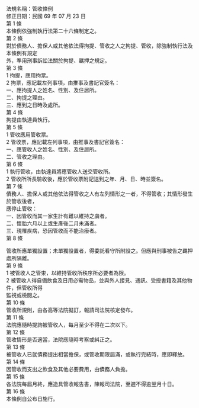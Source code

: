 法規名稱：管收條例  
修正日期：民國 69 年 07 月 23 日  
第 1 條  
本條例依強制執行法第二十六條制定之。  
第 2 條  
對於債務人、擔保人或其他依法得拘提、管收之人之拘提、管收，除強制執行法及本條例有規定  
外，準用刑事訴訟法關於拘提、羈押之規定。  
第 3 條  
1 拘提，應用拘票。  
2 拘票，應記載左列事項，由推事及書記官簽名：  
一、應拘提人之姓名、性別、及住居所。  
二、拘提之理由。  
三、應到之日時及處所。  
第 4 條  
拘提由執達員執行。  
第 5 條  
1 管收應用管收票。  
2 管收票，應記載左列事項，由推事及書記官簽名：  
一、應管收人之姓名、性別、及住居所。  
二、管收之理由。  
第 6 條  
1 執行管收，由執達員將應管收人送交管收所。  
2 管收所所長驗收後，應於管收票附記送到之年、月、日、時並簽名。  
第 7 條  
債務人、擔保人或其他依法得管收之人有左列情形之一者，不得管收；其情形發生於管收後者，  
應停止管收：  
一、因管收而其一家生計有難以維持之虞者。  
二、懷胎六月以上或生產後二月未滿者。  
三、現罹疾病，恐因管收而不能治療者。  
第 8 條  


管收所應單獨設置；未單獨設置者，得委託看守所附設之。但應與刑事被告之羈押處所隔離。  
第 9 條  
1 被管收人之管束，以維持管收所秩序所必要者為限。  
2 被管收人得自備飲食及日用必需物品，並與外人接見、通訊、受授書籍及其他物件，但管收所得  
監視或檢閱之。  
第 10 條  
管收所規則，由各高等法院擬訂，報請司法院核定發布。  
第 11 條  
法院應隨時提詢被管收人，每月至少不得在二次以下。  
第 12 條  
管收情形是否適當，法院應隨時考察或糾正之。  
第 13 條  
被管收人已就債務提出相當擔保，或管收期限屆滿，或執行完結時，應即釋放。  
第 14 條  
因管收而支出之飲食及其他必要費用，由債務人負擔。  
第 15 條  
各法院每屆月終，應造具管收報告書，陳報司法院，至遲不得逾翌月十日。  
第 16 條  
本條例自公布日施行。  


